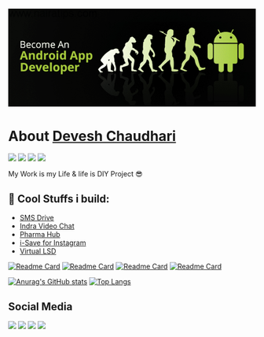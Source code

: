 ![](https://github.com/DeveshRx/DeveshRx/raw/main/img/become-android-developer.png)
# About [Devesh Chaudhari](https://github.com/DeveshRx "Devesh Chaudhari")

![]( https://img.shields.io/static/v1?logo=Kubernetes&label=&message=Entrepreneur&color=grey) ![]( https://img.shields.io/static/v1?logo=Android&label=&message=Android&nbsp;Developer&color=grey) ![]( https://img.shields.io/static/v1?label=&message=Healthcare&nbsp;Professional&color=grey) ![]( https://img.shields.io/static/v1?label=&message=Pharmacy&color=grey)

My Work is my Life & life is DIY Project :sunglasses:

## :iphone: Cool Stuffs i build:
- [SMS Drive](https://play.google.com/store/apps/details?id=devesh.ephrine.backup.sms "SMS Drive")
- [Indra Video Chat](https://play.google.com/store/apps/details?id=devesh.ephrine.indra "Indra Video Chat")
- [Pharma Hub](https://play.google.com/store/apps/details?id=devesh.b.pharm.guide.mu "Pharma Hub")
- [i-Save for Instagram](https://play.google.com/store/apps/details?id=devesh.ephrine.iSave "i-Save for Instagram")
- [Virtual LSD](https://play.google.com/store/apps/details?id=devesh.ephrine.virtuallsd "Virtual LSD")

[![Readme Card](https://github-readme-stats.vercel.app/api/pin/?username=DeveshRx&repo=Android-WebRTC-Firebase)](https://github.com/DeveshRx/Android-WebRTC-Firebase)
[![Readme Card](https://github-readme-stats.vercel.app/api/pin/?username=ephrine&repo=Pharma-Hub)](https://github.com/ephrine/Pharma-Hub)
[![Readme Card](https://github-readme-stats.vercel.app/api/pin/?username=ephrine&repo=QR-Lite)](https://github.com/ephrine/QR-Lite)
[![Readme Card](https://github-readme-stats.vercel.app/api/pin/?username=ephrine&repo=Jinx-Depression-Diagnosis)](https://github.com/ephrine/Jinx-Depression-Diagnosis)

[![Anurag's GitHub stats](https://github-readme-stats.vercel.app/api?username=DeveshRx&show_icons=true&theme=cobalt)](https://github.com/DeveshRx)
[![Top Langs](https://github-readme-stats.vercel.app/api/top-langs/?username=DeveshRx&show_icons=true&layout=compact&theme=cobalt)](https://github.com/DeveshRx)


## Social Media

[![](https://img.shields.io/badge/LinkedIn-0077B5?style=for-the-badge&logo=linkedin&logoColor=white)](https://www.linkedin.com/in/deveshrx/) [![](https://img.shields.io/badge/Instagram-E4405F?style=for-the-badge&logo=instagram&logoColor=white)](https://www.instagram.com/deveshrx/) [![](https://img.shields.io/badge/Twitter-1DA1F2?style=for-the-badge&logo=twitter&logoColor=white)](https://twitter.com/DeveshRx) [![](https://img.shields.io/badge/linktree-39E09B?style=for-the-badge&logo=linktree&logoColor=white)](https://linktr.ee/deveshrx)
